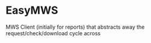# EasyMWS
MWS Client (initially for reports) that abstracts away the request/check/download cycle across 
